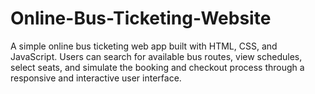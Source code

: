 # Online-Bus-Ticketing-Website
A simple online bus ticketing web app built with HTML, CSS, and JavaScript. Users can search for available bus routes, view schedules, select seats, and simulate the booking and checkout process through a responsive and interactive user interface.
